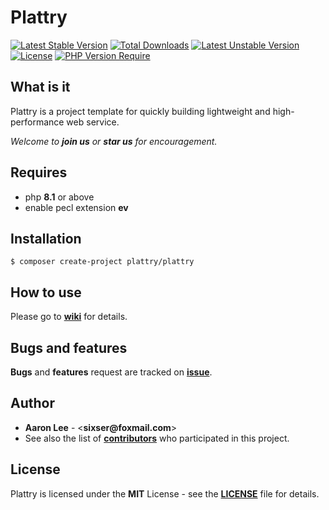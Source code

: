 # Plattry

[![Latest Stable Version](http://poser.pugx.org/plattry/plattry/v)](https://packagist.org/packages/plattry/plattry)
[![Total Downloads](http://poser.pugx.org/plattry/plattry/downloads)](https://packagist.org/packages/plattry/plattry)
[![Latest Unstable Version](http://poser.pugx.org/plattry/plattry/v/unstable)](https://packagist.org/packages/plattry/plattry)
[![License](http://poser.pugx.org/plattry/plattry/license)](https://packagist.org/packages/plattry/plattry)
[![PHP Version Require](http://poser.pugx.org/plattry/plattry/require/php)](https://packagist.org/packages/plattry/plattry)

## What is it
Plattry is a project template for quickly building lightweight and high-performance web service.

_Welcome to __join us__ or __star us__ for encouragement._

## Requires
- php __8.1__ or above
- enable pecl extension __ev__

## Installation
```shell
$ composer create-project plattry/plattry
```

## How to use
Please go to __[wiki](https://github.com/plattry/plattry/wiki)__ for details.

## Bugs and features
__Bugs__ and __features__ request are tracked on __[issue](https://github.com/plattry/plattry/issues)__.

## Author
- __Aaron Lee__ - <__sixser@foxmail.com__>
- See also the list of __[contributors](https://github.com/plattry/plattry/graphs/contributors)__ who participated in this project.

## License
Plattry is licensed under the __MIT__ License - see the __[LICENSE](LICENSE)__ file for details.